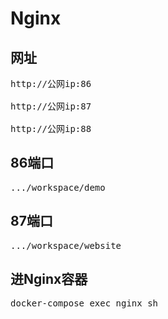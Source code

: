 # Nginx

网址
------
<pre>
http://公网ip:86

http://公网ip:87

http://公网ip:88
</pre>

86端口
------
<pre>
.../workspace/demo
</pre>

87端口
------
<pre>
.../workspace/website
</pre>

进Nginx容器
------
<pre>
docker-compose exec nginx sh
</pre>
